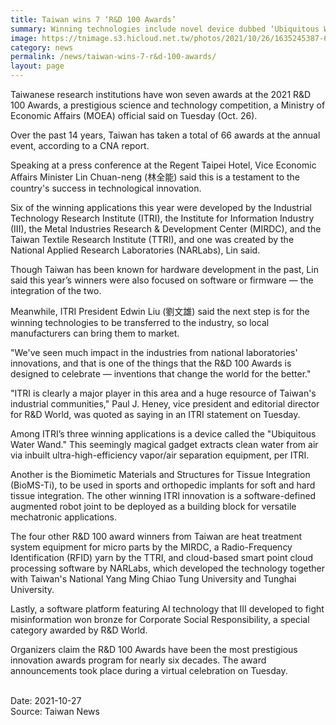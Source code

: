 ```yaml
---
title: Taiwan wins 7 ‘R&D 100 Awards’
summary: Winning technologies include novel device dubbed ‘Ubiquitous Water Wand’
image: https://tnimage.s3.hicloud.net.tw/photos/2021/10/26/1635245387-6177dd4bd133b.jpeg
category: news
permalink: /news/taiwan-wins-7-r&d-100-awards/
layout: page
---
```


Taiwanese research institutions have won seven awards at the 2021 R&D 100 Awards, a prestigious science and technology competition, a Ministry of Economic Affairs (MOEA) official said on Tuesday (Oct. 26).

Over the past 14 years, Taiwan has taken a total of 66 awards at the annual event, according to a CNA report.

Speaking at a press conference at the Regent Taipei Hotel, Vice Economic Affairs Minister Lin Chuan-neng (林全能) said this is a testament to the country's success in technological innovation.

Six of the winning applications this year were developed by the Industrial Technology Research Institute (ITRI), the Institute for Information Industry (III), the Metal Industries Research & Development Center (MIRDC), and the Taiwan Textile Research Institute (TTRI), and one was created by the National Applied Research Laboratories (NARLabs), Lin said.

Though Taiwan has been known for hardware development in the past, Lin said this year’s winners were also focused on software or firmware — the integration of the two.

Meanwhile, ITRI President Edwin Liu (劉文雄) said the next step is for the winning technologies to be transferred to the industry, so local manufacturers can bring them to market.

"We've seen much impact in the industries from national laboratories' innovations, and that is one of the things that the R&D 100 Awards is designed to celebrate — inventions that change the world for the better."

"ITRI is clearly a major player in this area and a huge resource of Taiwan's industrial communities," Paul J. Heney, vice president and editorial director for R&D World, was quoted as saying in an ITRI statement on Tuesday.

Among ITRI’s three winning applications is a device called the "Ubiquitous Water Wand." This seemingly magical gadget extracts clean water from air via inbuilt ultra-high-efficiency vapor/air separation equipment, per ITRI.

Another is the Biomimetic Materials and Structures for Tissue Integration (BioMS-Ti), to be used in sports and orthopedic implants for soft and hard tissue integration. The other winning ITRI innovation is a software-defined augmented robot joint to be deployed as a building block for versatile mechatronic applications.

The four other R&D 100 award winners from Taiwan are heat treatment system equipment for micro parts by the MIRDC, a Radio-Frequency Identification (RFID) yarn by the TTRI, and cloud-based smart point cloud processing software by NARLabs, which developed the technology together with Taiwan's National Yang Ming Chiao Tung University and Tunghai University.

Lastly, a software platform featuring AI technology that III developed to fight misinformation won bronze for Corporate Social Responsibility, a special category awarded by R&D World.

Organizers claim the R&D 100 Awards have been the most prestigious innovation awards program for nearly six decades. The award announcements took place during a virtual celebration on Tuesday.

<br/>
Date: 2021-10-27
<br/>
Source: Taiwan News
